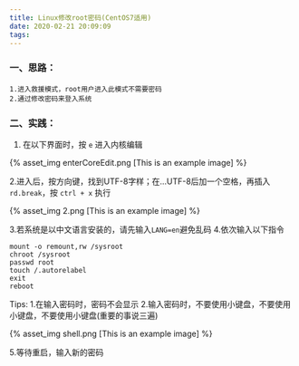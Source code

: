 ```yaml
---
title: Linux修改root密码(CentOS7适用)
date: 2020-02-21 20:09:09
tags:
---
```

<!-- more -->

### 一、思路：
	1.进入救援模式，root用户进入此模式不需要密码
	2.通过修改密码来登入系统
### 二、实践：

1. 在以下界面时，按 `e` 进入内核编辑

{% asset_img enterCoreEdit.png [This is an example image] %}

2.进入后，按方向键，找到UTF-8字样；在...UTF-8后加一个空格，再插入`rd.break`，按 `ctrl + x` 执行

{% asset_img 2.png [This is an example image] %}

3.若系统是以中文语言安装的，请先输入`LANG=en`避免乱码
4.依次输入以下指令

```shell
mount -o remount,rw /sysroot
chroot /sysroot
passwd root
touch /.autorelabel
exit
reboot
```

Tips:
	1.在输入密码时，密码不会显示
	2.输入密码时，不要使用小键盘，不要使用小键盘，不要使用小键盘(重要的事说三遍)

{% asset_img shell.png [This is an example image] %}

5.等待重启，输入新的密码